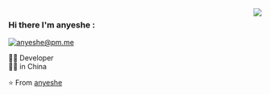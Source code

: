<img align='right' src="https://avatars0.githubusercontent.com/u/6261771?s=460&u=036df0d0775c65c986bf839c708f4ffc7b7db600&v=4">

### Hi there I'm anyeshe :

[![anyeshe@pm.me](https://img.shields.io/static/v1?label=anyeshe@pm.me&message=%20&color=red&logo=gmail&style=flat-square&logoColor=white)](mailto:anyeshe@pm.me)
  
  
👨‍💻 Developer  
👨‍🎓 in China  

⭐️ From [anyeshe](https://github.com/anyeshe)
